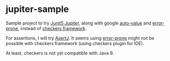 # jupiter-sample
Sample project to try [Junit5 Jupiter](https://junit.org/junit5/), along with google [auto-value](https://github.com/google/auto/tree/master/value) and [error-prone](http://errorprone.info/), instead of [checkers framework](https://checkerframework.org/).

For assertions, I will try [AsertJ](https://joel-costigliola.github.io/assertj/).
It seems using [error-prone](http://errorprone.info/) might not be possible with checkers framework (using checkers plugin for IDE). 

At least, checkers is not yet compatible with Java 9.
